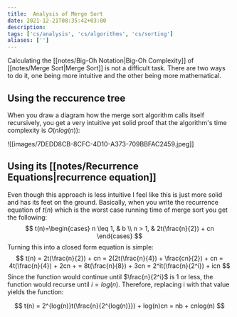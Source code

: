 ```yaml
---
title:  Analysis of Merge Sort
date: 2021-12-21T08:35:42+03:00
description: 
tags: ['cs/analysis', 'cs/algorithms', 'cs/sorting']
aliases: ['']
---
```

Calculating the [[notes/Big-Oh Notation|Big-Oh Complexity]] of [[notes/Merge Sort|Merge Sort]] is not a difficult task. There are two ways to do it, one being more intuitive and the other being more mathematical.

## Using the reccurence tree
When you draw a diagram how the merge sort algorithm calls itself recursively, you get a very intuitive yet solid proof that the algorithm's time complexity is $O(nlog(n))$:

![[images/7DEDD8CB-8CFC-4D10-A373-709BBFAC2459.jpeg]]

## Using its [[notes/Recurrence Equations|recurrence equation]]
Even though this approach is less intuitive I feel like this is just more solid and has its feet on the ground. Basically, when you write the recurrence equation of $t(n)$ which is the worst case running time of merge sort you get the following:
$$
t(n)=\begin{cases}
n \leq 1, & b \\
n > 1, & 2t(\frac{n}{2}) + cn
\end{cases}
$$
Turning this into a closed form equation is simple:
$$
t(n) = 2t(\frac{n}{2}) + cn = 2(2t(\frac{n}{4}) + \frac{cn}{2}) + cn = 4t(\frac{n}{4}) + 2cn + = 8t(\frac{n}{8}) + 3cn = 2^it(\frac{n}{2^i}) + icn
$$
Since the function would continue until $\frac{n}{2^i}$ is 1 or less, the function would recurse until $i = log(n)$. Therefore, replacing i with that value yields the function:

$$
t(n) = 2^{log(n)}t(\frac{n}{2^{log(n)}}) + log(n)cn = nb + cnlog(n)
$$
